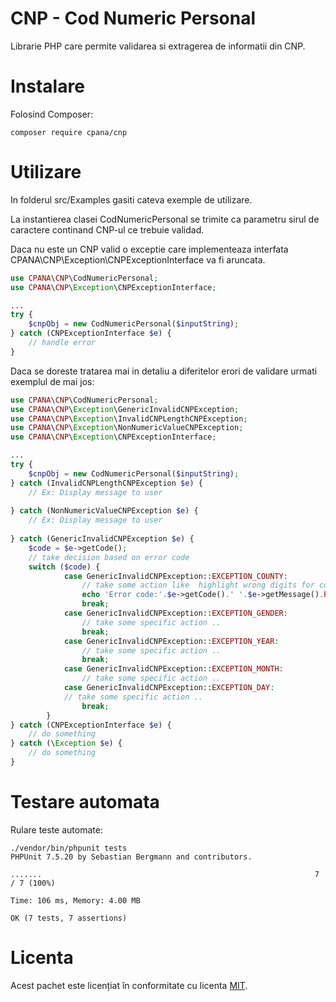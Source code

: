 # CNP - Cod Numeric Personal


Librarie PHP care permite validarea si extragerea de informatii din CNP.


# Instalare

Folosind Composer:

```
composer require cpana/cnp
```

# Utilizare

In folderul src/Examples gasiti cateva exemple de utilizare.

La instantierea clasei CodNumericPersonal se trimite ca parametru sirul de caractere continand CNP-ul ce trebuie validad.

Daca nu este un CNP valid o exceptie care implementeaza interfata CPANA\CNP\Exception\CNPExceptionInterface va fi aruncata.
```php
use CPANA\CNP\CodNumericPersonal;
use CPANA\CNP\Exception\CNPExceptionInterface;

...
try {
    $cnpObj = new CodNumericPersonal($inputString);
} catch (CNPExceptionInterface $e) {
    // handle error
} 

```
Daca se doreste tratarea mai in detaliu a diferitelor erori de validare urmati exemplul de mai jos:  

```php
use CPANA\CNP\CodNumericPersonal;
use CPANA\CNP\Exception\GenericInvalidCNPException;
use CPANA\CNP\Exception\InvalidCNPLengthCNPException;
use CPANA\CNP\Exception\NonNumericValueCNPException;
use CPANA\CNP\Exception\CNPExceptionInterface;

...
try {
    $cnpObj = new CodNumericPersonal($inputString);
} catch (InvalidCNPLengthCNPException $e) {
    // Ex: Display message to user
    
} catch (NonNumericValueCNPException $e) {
    // Ex: Display message to user
    
} catch (GenericInvalidCNPException $e) {
    $code = $e->getCode();
    // take decision based on error code
    switch ($code) {
            case GenericInvalidCNPException::EXCEPTION_COUNTY:
                // take some action like  highlight wrong digits for country JJ
                echo 'Error code:'.$e->getCode().' '.$e->getMessage().PHP_EOL;
                break;
            case GenericInvalidCNPException::EXCEPTION_GENDER:
                // take some specific action ..
                break;
            case GenericInvalidCNPException::EXCEPTION_YEAR:
                // take some specific action ..
                break;
            case GenericInvalidCNPException::EXCEPTION_MONTH:
                // take some specific action ..
            case GenericInvalidCNPException::EXCEPTION_DAY:
            // take some specific action ..
                break;
        }
} catch (CNPExceptionInterface $e) {
    // do something
} catch (\Exception $e) {
    // do something
}

```

# Testare automata

Rulare teste automate:
```
./vendor/bin/phpunit tests
PHPUnit 7.5.20 by Sebastian Bergmann and contributors.

.......                                                             7 / 7 (100%)

Time: 106 ms, Memory: 4.00 MB

OK (7 tests, 7 assertions)

```

# Licenta
Acest pachet este licențiat în conformitate cu licenta [MIT](http://opensource.org/licenses/MIT).
